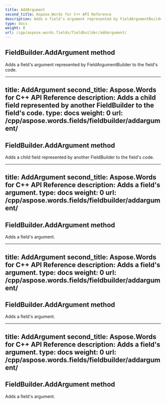 ```yaml
---
title: AddArgument
second_title: Aspose.Words for C++ API Reference
description: Adds a field's argument represented by FieldArgumentBuilder to the field's code. 
type: docs
weight: 0
url: /cpp/aspose.words.fields/fieldbuilder/addargument/
---
```

## FieldBuilder.AddArgument method


Adds a field's argument represented by FieldArgumentBuilder to the field's code. 

---
title: AddArgument
second_title: Aspose.Words for C++ API Reference
description: Adds a child field represented by another FieldBuilder to the field's code. 
type: docs
weight: 0
url: /cpp/aspose.words.fields/fieldbuilder/addargument/
---
## FieldBuilder.AddArgument method


Adds a child field represented by another FieldBuilder to the field's code. 

---
title: AddArgument
second_title: Aspose.Words for C++ API Reference
description: Adds a field's argument. 
type: docs
weight: 0
url: /cpp/aspose.words.fields/fieldbuilder/addargument/
---
## FieldBuilder.AddArgument method


Adds a field's argument. 

---
title: AddArgument
second_title: Aspose.Words for C++ API Reference
description: Adds a field's argument. 
type: docs
weight: 0
url: /cpp/aspose.words.fields/fieldbuilder/addargument/
---
## FieldBuilder.AddArgument method


Adds a field's argument. 

---
title: AddArgument
second_title: Aspose.Words for C++ API Reference
description: Adds a field's argument. 
type: docs
weight: 0
url: /cpp/aspose.words.fields/fieldbuilder/addargument/
---
## FieldBuilder.AddArgument method


Adds a field's argument. 

